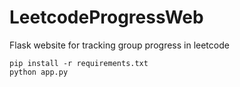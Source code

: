 # LeetcodeProgressWeb
 Flask website for tracking group progress in leetcode


```
pip install -r requirements.txt
python app.py
```